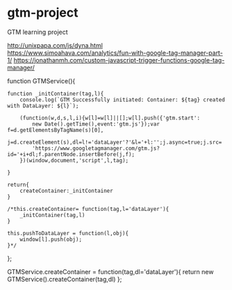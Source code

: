 # gtm-project
GTM learning project

http://unixpapa.com/js/dyna.html
https://www.simoahava.com/analytics/fun-with-google-tag-manager-part-1/
https://jonathanmh.com/custom-javascript-trigger-functions-google-tag-manager/


function GTMService(){


    function _initContainer(tag,l){
        console.log(`GTM Successfully initiated: Container: ${tag} created with DataLayer: ${l}`);

        (function(w,d,s,l,i){w[l]=w[l]||[];w[l].push({'gtm.start':
            new Date().getTime(),event:'gtm.js'});var f=d.getElementsByTagName(s)[0],
            j=d.createElement(s),dl=l!='dataLayer'?'&l='+l:'';j.async=true;j.src=
            'https://www.googletagmanager.com/gtm.js?id='+i+dl;f.parentNode.insertBefore(j,f);
        })(window,document,'script',l,tag);

    }

    return{
        createContainer:_initContainer
    }

    /*this.createContainer= function(tag,l='dataLayer'){
        _initContainer(tag,l)
    }

    this.pushToDataLayer = function(l,obj){
        window[l].push(obj);
    }*/

};


GTMService.createContainer = function(tag,dl='dataLayer'){
    return new GTMService().createContainer(tag,dl)
};


